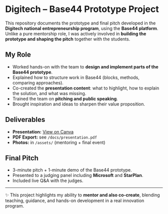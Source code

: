 # Digitech – Base44 Prototype Project

This repository documents the prototype and final pitch developed in the **Digitech national entrepreneurship program**, using the **Base44 platform**.  
Unlike a pure mentorship role, I was actively involved in **building the prototype and shaping the pitch** together with the students.

## My Role
- Worked hands-on with the team to **design and implement parts of the Base44 prototype**.
- Explained how to structure work in Base44 (blocks, methods, comparing approaches).
- Co-created the **presentation content**: what to highlight, how to explain the solution, and what was missing.
- Trained the team on **pitching and public speaking**.
- Brought inspiration and ideas to sharpen their value proposition.

## Deliverables
- **Presentation:** [View on Canva](https://www.canva.com/design/DAGgSj-j6b4/IUtJpiL0DN8z9Rl7BbHbig/edit)  
- **PDF Export:** see `/docs/presentation.pdf`  
- **Photos:** in `/assets/` (mentoring + final event)

## Final Pitch
- 3-minute pitch + 1-minute demo of the Base44 prototype.
- Presented to a judging panel including **Microsoft** and **StarPlan**.
- Included live Q&A with the judges.

---

✨ This project highlights my ability to **mentor and also co-create**, blending teaching, guidance, and hands-on development in a real innovation program.
